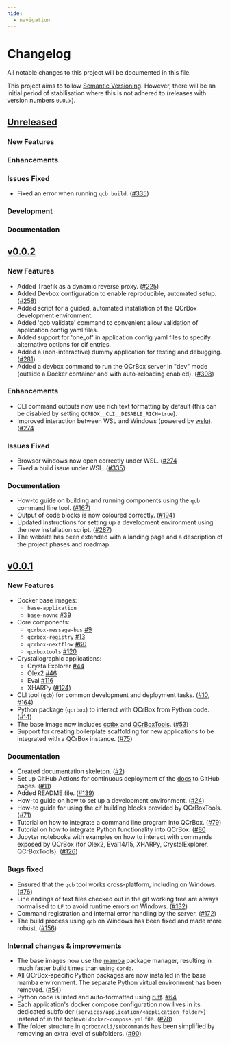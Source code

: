 ```yaml
---
hide:
  - navigation
---
```


# Changelog

All notable changes to this project will be documented in this file.

This project aims to follow [Semantic Versioning](https://semver.org/spec/v2.0.0.html).
However, there will be an initial period of stabilisation where this is not adhered to
(releases with version numbers `0.0.x`).


## [Unreleased]

### New Features


### Enhancements


### Issues Fixed

- Fixed an error when running `qcb build`. ([#335](https://github.com/QCrBox/QCrBox/issues/335))

### Development


### Documentation



## [v0.0.2]

### New Features

- Added Traefik as a dynamic reverse proxy. ([#225](https://github.com/QCrBox/QCrBox/issues/225))
- Added Devbox configuration to enable reproducible, automated setup. ([#258](https://github.com/QCrBox/QCrBox/issues/258))
- Added script for a guided, automated installation of the QCrBox development environment.
- Added 'qcb validate' command to convenient allow validation of application config yaml files.
- Added support for 'one_of' in application config yaml files to specify alternative options for cif entries.
- Added a (non-interactive) dummy application for testing and debugging. ([#281](https://github.com/QCrBox/QCrBox/issues/281))
- Added a devbox command to run the QCrBox server in "dev" mode (outside a Docker container and with auto-reloading enabled). ([#308](https://github.com/QCrBox/QCrBox/issues/308))

### Enhancements

- CLI command outputs now use rich text formatting by default (this can be disabled by setting `QCRBOX__CLI__DISABLE_RICH=true`).
- Improved interaction between WSL and Windows (powered by [wslu](https://github.com/wslutilities/wslu)). ([#274](https://github.com/QCrBox/QCrBox/issues/274)

### Issues Fixed

- Browser windows now open correctly under WSL. ([#274](https://github.com/QCrBox/QCrBox/issues/274)
- Fixed a build issue under WSL. ([#335](https://github.com/QCrBox/QCrBox/issues/335))


### Documentation

- How-to guide on building and running components using the `qcb` command line tool. ([#167](https://github.com/QCrBox/QCrBox/issues/167))
- Output of code blocks is now coloured correctly. ([#194](https://github.com/QCrBox/QCrBox/issues/194))
- Updated instructions for setting up a development environment using the new installation script. ([#287](https://github.com/QCrBox/QCrBox/issues/287))
- The website has been extended with a landing page and a description of the project phases and roadmap.


## [v0.0.1]

### New Features

- Docker base images:
    - `base-application`
    - `base-novnc` [#39](https://github.com/QCrBox/QCrBox/issues/39)
- Core components:
    - `qcrbox-message-bus` [#9](https://github.com/QCrBox/QCrBox/issues/9)
    - `qcrbox-registry` [#13](https://github.com/QCrBox/QCrBox/issues/13)
    - `qcrbox-nextflow` [#60](https://github.com/QCrBox/QCrBox/issues/60)
    - `qcrboxtools` [#120](https://github.com/QCrBox/QCrBox/issues/120)
- Crystallographic applications:
    - CrystalExplorer [#44](https://github.com/QCrBox/QCrBox/issues/44)
    - Olex2 [#46](https://github.com/QCrBox/QCrBox/issues/46)
    - Eval [#116](https://github.com/QCrBox/QCrBox/issues/116)
    - XHARPy ([#124](https://github.com/QCrBox/QCrBox/issues/124))
- CLI tool (`qcb`) for common development and deployment tasks. ([#10](https://github.com/QCrBox/QCrBox/issues/10), [#164](https://github.com/QCrBox/QCrBox/issues/164))
- Python package (`qcrbox`) to interact with QCrBox from Python code. ([#14](https://github.com/QCrBox/QCrBox/issues/14))
- The base image now includes [cctbx](https://cci.lbl.gov/docs/cctbx/) and [QCrBoxTools](https://github.com/Niolon/QCrBoxTools.git). ([#53](https://github.com/QCrBox/QCrBox/issues/53))
- Support for creating boilerplate scaffolding for new applications to be integrated with a QCrBox instance. ([#75](https://github.com/QCrBox/QCrBox/issues/75))

### Documentation

- Created documentation skeleton. ([#2](https://github.com/QCrBox/QCrBox/issues/2))
- Set up GitHub Actions for continuous deployment of the [docs](https://qcrbox.github.io/QCrBox/) to GitHub pages. ([#11](https://github.com/QCrBox/QCrBox/issues/11))
- Added README file. ([#139](https://github.com/QCrBox/QCrBox/issues/139))
- How-to guide on how to set up a development environment. ([#24](https://github.com/QCrBox/QCrBox/issues/24))
- How-to guide for using the cif building blocks provided by QCrBoxTools. ([#71](https://github.com/QCrBox/QCrBox/issues/71))
- Tutorial on how to integrate a command line program into QCrBox. ([#79](https://github.com/QCrBox/QCrBox/issues/79))
- Tutorial on how to integrate Python functionality into QCrBox. ([#80](https://github.com/QCrBox/QCrBox/issues/80)
- Jupyter notebooks with examples on how to interact with commands exposed by QCrBox (for Olex2, Eval14/15, XHARPy, CrystalExplorer, QCrBoxTools). ([#126](https://github.com/QCrBox/QCrBox/issues/126))


### Bugs fixed

- Ensured that the `qcb` tool works cross-platform, including on Windows. ([#76](https://github.com/QCrBox/QCrBox/issues/76))
- Line endings of text files checked out in the git working tree are always normalised to `LF` to avoid runtime errors on Windows. ([#132](https://github.com/QCrBox/QCrBox/issues/132))
- Command registration and internal error handling by the server. ([#172](https://github.com/QCrBox/QCrBox/issues/172))
- The build process using `qcb` on Windows has been fixed and made more robust. ([#156](https://github.com/QCrBox/QCrBox/issues/156))


### Internal changes & improvements

- The base images now use the [mamba](https://mamba.readthedocs.io/) package manager, resulting in much faster build times than using `conda`.
- All QCrBox-specific Python packages are now installed in the base mamba environment. The separate Python virtual environment has been removed. ([#54](https://github.com/QCrBox/QCrBox/issues/54))
- Python code is linted and auto-formatted using [ruff](https://docs.astral.sh/ruff/). [#64](https://github.com/QCrBox/QCrBox/issues/64)
- Each application's docker compose configuration now lives in its dedicated subfolder (`services/application/<application_folder>`) instead of in the toplevel `docker-compose.yml` file. ([#78](https://github.com/QCrBox/QCrBox/issues/78))
- The folder structure in `qcrbox/cli/subcommands` has been simplified by removing an extra level of subfolders. ([#90](https://github.com/QCrBox/QCrBox/issues/90))


[unreleased]: https://github.com/QCrBox/QCrBox/compare/v0.0.2...master
[v0.0.2]: https://github.com/QCrBox/QCrBox/compare/v0.0.1...v0.0.2
[v0.0.1]: https://github.com/QCrBox/QCrBox/compare/initial_commit...v0.0.1
